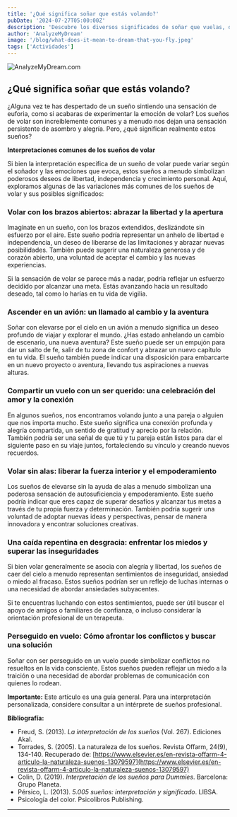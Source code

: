 ```yaml
---
title: '¿Qué significa soñar que estás volando?'
pubDate: '2024-07-27T05:00:00Z'
description: 'Descubre los diversos significados de soñar que vuelas, desde representar libertad y empoderamiento hasta interpretar sentimientos de inseguridad.'
author: 'AnalyzeMyDream'
image: '/blog/what-does-it-mean-to-dream-that-you-fly.jpeg'
tags: ['Actividades']
---
```


![AnalyzeMyDream.com](/blog/what-does-it-mean-to-dream-that-you-fly.jpeg)

## ¿Qué significa soñar que estás volando?

¿Alguna vez te has despertado de un sueño sintiendo una sensación de euforia, como si acabaras de experimentar la emoción de volar? Los sueños de volar son increíblemente comunes y a menudo nos dejan una sensación persistente de asombro y alegría. Pero, ¿qué significan realmente estos sueños?

**Interpretaciones comunes de los sueños de volar**

Si bien la interpretación específica de un sueño de volar puede variar según el soñador y las emociones que evoca, estos sueños a menudo simbolizan poderosos deseos de libertad, independencia y crecimiento personal. Aquí, exploramos algunas de las variaciones más comunes de los sueños de volar y sus posibles significados:

### Volar con los brazos abiertos: abrazar la libertad y la apertura

Imagínate en un sueño, con los brazos extendidos, deslizándote sin esfuerzo por el aire. Este sueño podría representar un anhelo de libertad e independencia, un deseo de liberarse de las limitaciones y abrazar nuevas posibilidades. También puede sugerir una naturaleza generosa y de corazón abierto, una voluntad de aceptar el cambio y las nuevas experiencias.

Si la sensación de volar se parece más a nadar, podría reflejar un esfuerzo decidido por alcanzar una meta. Estás avanzando hacia un resultado deseado, tal como lo harías en tu vida de vigilia.

### Ascender en un avión: un llamado al cambio y la aventura

Soñar con elevarse por el cielo en un avión a menudo significa un deseo profundo de viajar y explorar el mundo. ¿Has estado anhelando un cambio de escenario, una nueva aventura? Este sueño puede ser un empujón para dar un salto de fe, salir de tu zona de confort y abrazar un nuevo capítulo en tu vida. El sueño también puede indicar una disposición para embarcarte en un nuevo proyecto o aventura, llevando tus aspiraciones a nuevas alturas.

### Compartir un vuelo con un ser querido: una celebración del amor y la conexión

En algunos sueños, nos encontramos volando junto a una pareja o alguien que nos importa mucho. Este sueño significa una conexión profunda y alegría compartida, un sentido de gratitud y aprecio por la relación. También podría ser una señal de que tú y tu pareja están listos para dar el siguiente paso en su viaje juntos, fortaleciendo su vínculo y creando nuevos recuerdos.

### Volar sin alas: liberar la fuerza interior y el empoderamiento

Los sueños de elevarse sin la ayuda de alas a menudo simbolizan una poderosa sensación de autosuficiencia y empoderamiento. Este sueño podría indicar que eres capaz de superar desafíos y alcanzar tus metas a través de tu propia fuerza y ​​determinación. También podría sugerir una voluntad de adoptar nuevas ideas y perspectivas, pensar de manera innovadora y encontrar soluciones creativas.

### Una caída repentina en desgracia: enfrentar los miedos y superar las inseguridades

Si bien volar generalmente se asocia con alegría y libertad, los sueños de caer del cielo a menudo representan sentimientos de inseguridad, ansiedad o miedo al fracaso. Estos sueños podrían ser un reflejo de luchas internas o una necesidad de abordar ansiedades subyacentes.

Si te encuentras luchando con estos sentimientos, puede ser útil buscar el apoyo de amigos o familiares de confianza, o incluso considerar la orientación profesional de un terapeuta.

### Perseguido en vuelo: Cómo afrontar los conflictos y buscar una solución

Soñar con ser perseguido en un vuelo puede simbolizar conflictos no resueltos en la vida consciente. Estos sueños pueden reflejar un miedo a la traición o una necesidad de abordar problemas de comunicación con quienes lo rodean.

**Importante:** Este artículo es una guía general. Para una interpretación personalizada, considere consultar a un intérprete de sueños profesional.

**Bibliografía:**

- Freud, S. (2013). *La interpretación de los sueños* (Vol. 267). Ediciones Akal.
- Torrades, S. (2005). La naturaleza de los sueños. Revista Offarm, 24(9), 134-140. Recuperado de: [https://www.elsevier.es/en-revista-offarm-4-articulo-la-naturaleza-suenos-13079597](https://www.elsevier.es/en-revista-offarm-4-articulo-la-naturaleza-suenos-13079597)
- Colin, D. (2019). *Interpretación de los sueños para Dummies*. Barcelona: Grupo Planeta.
- Pérsico, L. (2013). *5.005 sueños: interpretación y significado*. LIBSA.
- Psicología del color. Psicolibros Publishing.

---